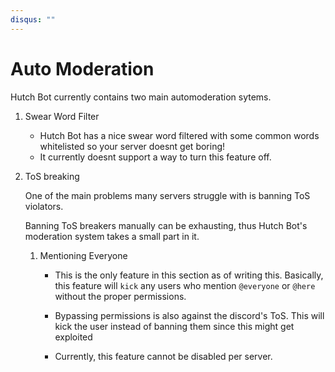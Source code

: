 ```yaml
---
disqus: ""
---
```


# Auto Moderation

Hutch Bot currently contains two main automoderation sytems.

1. Swear Word Filter
    - Hutch Bot has a nice swear word filtered with some common words whitelisted so your server doesnt get boring!
    - It currently doesnt support a way to turn this feature off.

2. ToS breaking

    One of the main problems many servers struggle with is banning ToS violators.

    Banning ToS breakers manually can be exhausting, thus Hutch Bot's moderation system takes a small part in it.

    1. Mentioning Everyone

        - This is the only feature in this section as of writing this. Basically, this feature will `kick` any users who mention `@everyone` or `@here` without the proper permissions.

        - Bypassing permissions is also against the discord's ToS. This will kick the user instead of banning them since this might get exploited

        - Currently, this feature cannot be disabled per server. 